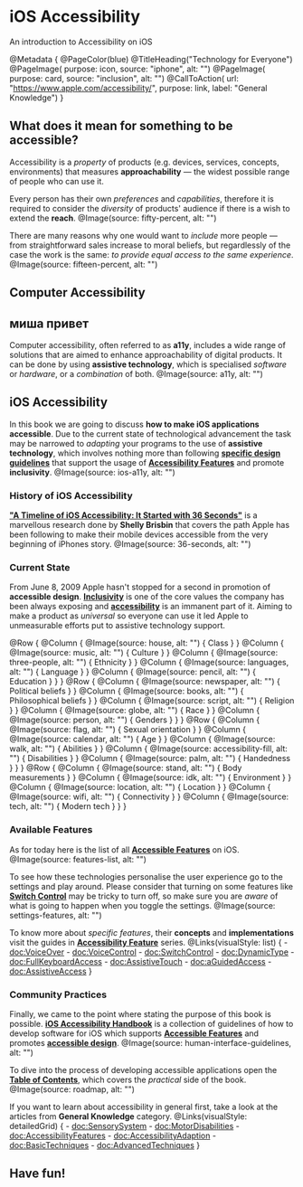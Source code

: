 # iOS Accessibility

An introduction to Accessibility on iOS 

@Metadata {
    @PageColor(blue)
    @TitleHeading("Technology for Everyone")
    @PageImage(
               purpose: icon, 
               source: "iphone", 
               alt: "")
    @PageImage(
               purpose: card, 
               source: "inclusion", 
               alt: "")
    @CallToAction(
                url: "https://www.apple.com/accessibility/",
                purpose: link, 
                label: "General Knowledge")
}

## What does it mean for something to be accessible? 
Accessibility is a *property* of products (e.g. devices, services, concepts, environments) that measures **approachability** — the widest possible range of people who can use it.

Every person has their own *preferences* and *capabilities*, therefore it is required to consider the *diversity* of products' audience if there is a wish to extend the **reach**. 
@Image(source: fifty-percent, alt: "")

There are many reasons why one would want to *include* more people — from straightforward sales increase to moral beliefs, but regardlessly of the case the work is the same: *to provide equal access to the same experience*.
@Image(source: fifteen-percent, alt: "")

## Computer Accessibility
## миша привет
Computer accessibility, often referred to as **a11y**, includes a wide range of solutions that are aimed to enhance approachability of digital products. It can be done by using **assistive technology**, which is specialised *software* or *hardware*, or a *combination* of both.
@Image(source: a11y, alt: "")

## iOS Accessibility
In this book we are going to discuss **how to make iOS applications accessible**. Due to the current state of technological advancement the task may be narrowed to *adapting* your programs to the use of **assistive technology**, which involves nothing more than following [**specific design guidelines**](<doc:AccessibleDesign>) that support the usage of [**Accessibility Features**](<doc:AccessibilityFeatures>) and promote **inclusivity**. 
@Image(source: ios-a11y, alt: "")


### History of iOS Accessibility
[**"A Timeline of iOS Accessibility: It Started with 36 Seconds"**](https://www.macstories.net/stories/a-timeline-of-ios-accessibility-it-started-with-36-seconds/) is a marvellous research done by **Shelly Brisbin** that covers the path Apple has been following to make their mobile devices accessible from the very beginning of iPhones story. 
@Image(source: 36-seconds, alt: "")

### Current State
From June 8, 2009 Apple hasn't stopped for a second in promotion of **accessible design**. [**Inclusivity**](https://www.apple.com/diversity/) is one of the core values the company has been always exposing and [**accessibility**](https://www.apple.com/accessibility/) is an immanent part of it. Aiming to make a product as *universal* so everyone can use it led Apple to unmeasurable efforts put to assistive technology support. 

@Row {
   @Column {
      @Image(source: house, alt: "") {
          Class
      }
   }
   @Column {
      @Image(source: music, alt: "") {
          Culture
      }
   }
   @Column {
      @Image(source: three-people, alt: "") {
          Ethnicity
      }
   }
   @Column {
      @Image(source: languages, alt: "") {
          Language
      }
   }
   @Column {
      @Image(source: pencil, alt: "") {
          Education
      }
   }
}
@Row {
   @Column {
      @Image(source: newspaper, alt: "") {
          Political beliefs
      }
   }
   @Column {
      @Image(source: books, alt: "") {
          Philosophical beliefs
      }
   }
   @Column {
      @Image(source: script, alt: "") {
          Religion
      }
   }
   @Column {
      @Image(source: globe, alt: "") {
          Race
      }
   }
   @Column {
      @Image(source: person, alt: "") {
          Genders
      }
   }
}
@Row {
   @Column {
      @Image(source: flag, alt: "") {
          Sexual orientation
      }
   }
   @Column {
      @Image(source: calendar, alt: "") {
          Age
      }
   }
   @Column {
      @Image(source: walk, alt: "") {
          Abilities
      }
   }
   @Column {
      @Image(source: accessibility-fill, alt: "") {
          Disabilities
      }
   }
   @Column {
      @Image(source: palm, alt: "") {
          Handedness
      }
   }
}
@Row {
   @Column {
      @Image(source: stand, alt: "") {
          Body measurements
      }
   }
   @Column {
      @Image(source: idk, alt: "") {
          Environment
      }
   }
   @Column {
      @Image(source: location, alt: "") {
          Location
      }
   }
   @Column {
      @Image(source: wifi, alt: "") {
          Connectivity
      }
   }
   @Column {
      @Image(source: tech, alt: "") {
          Modern tech
      }
   }
}

### Available Features
As for today here is the list of all [**Accessible Features**](<doc:AccessibilityFeatures>) on iOS. 
@Image(source: features-list, alt: "")

To see how these technologies personalise the user experience go to the settings and play around. Please consider that turning on some features like [**Switch Control**](<doc:SwitchControl>) may be tricky to turn off, so make sure you are *aware* of what is going to happen when you toggle the settings. 
@Image(source: settings-features, alt: "")

To know more about *specific features*, their **concepts** and **implementations** visit the guides in [**Accessibility Feature**](<doc:AccessibilityFeatures>) series. 
@Links(visualStyle: list) {
    - <doc:VoiceOver>
    - <doc:VoiceControl>
    - <doc:SwitchControl>
    - <doc:DynamicType>
    - <doc:FullKeyboardAccess>
    - <doc:AssistiveTouch>
    - <doc:aGuidedAccess>
    - <doc:AssistiveAccess>
}

### Community Practices
Finally, we came to the point where stating the purpose of this book is possible. [**iOS Accessibility Handbook**](https://vodgroup.github.io/AccessibilityDocumentation/documentation/iosaccessibilityhandbook) is a collection of guidelines of how to develop software for iOS which supports [**Accessible Features**](<doc:AccessibilityFeatures>) and promotes [**accessible design**](<doc:AccessibleDesign>). 
@Image(source: human-interface-guidelines, alt: "")

To dive into the process of developing accessible applications open the [**Table of Contents**](https://vodgroup.github.io/AccessibilityDocumentation/tutorials/adaptionstrategy), which covers the *practical* side of the book. 
@Image(source: roadmap, alt: "")

If you want to learn about accessibility in general first, take a look at the articles from **General Knowledge** category. 
@Links(visualStyle: detailedGrid) {
    - <doc:SensorySystem>
    - <doc:MotorDisabilities>
    - <doc:AccessibilityFeatures>
    - <doc:AccessibilityAdaption>
    - <doc:BasicTechniques>
    - <doc:AdvancedTechniques>
}

## Have fun!
